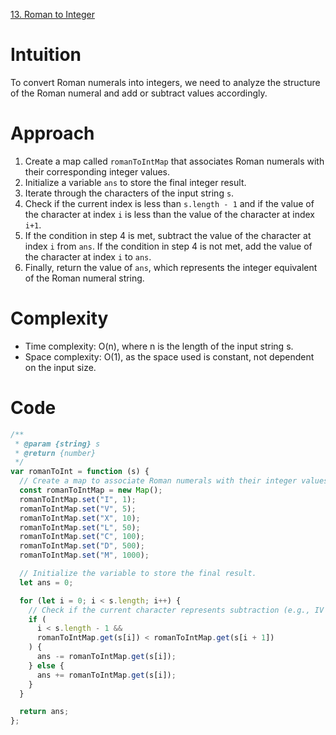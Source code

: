 [13. Roman to Integer](https://leetcode.com/problems/roman-to-integer/description/)

# Intuition
To convert Roman numerals into integers, we need to analyze the structure of the Roman numeral and add or subtract values accordingly.

# Approach

1. Create a map called `romanToIntMap` that associates Roman numerals with their corresponding integer values.
2. Initialize a variable `ans` to store the final integer result.
3. Iterate through the characters of the input string `s`.
4. Check if the current index is less than `s.length - 1` and if the value of the character at index `i` is less than the value of the character at index `i+1`.
5. If the condition in step 4 is met, subtract the value of the character at index `i` from `ans`. If the condition in step 4 is not met, add the value of the character at index `i` to `ans`.
6. Finally, return the value of `ans`, which represents the integer equivalent of the Roman numeral string.

# Complexity

- Time complexity: O(n), where n is the length of the input string s.
- Space complexity: O(1), as the space used is constant, not dependent on the input size.

# Code

```javascript
/**
 * @param {string} s
 * @return {number}
 */
var romanToInt = function (s) {
  // Create a map to associate Roman numerals with their integer values.
  const romanToIntMap = new Map();
  romanToIntMap.set("I", 1);
  romanToIntMap.set("V", 5);
  romanToIntMap.set("X", 10);
  romanToIntMap.set("L", 50);
  romanToIntMap.set("C", 100);
  romanToIntMap.set("D", 500);
  romanToIntMap.set("M", 1000);

  // Initialize the variable to store the final result.
  let ans = 0;

  for (let i = 0; i < s.length; i++) {
    // Check if the current character represents subtraction (e.g., IV for 4).
    if (
      i < s.length - 1 &&
      romanToIntMap.get(s[i]) < romanToIntMap.get(s[i + 1])
    ) {
      ans -= romanToIntMap.get(s[i]);
    } else {
      ans += romanToIntMap.get(s[i]);
    }
  }

  return ans;
};
```
